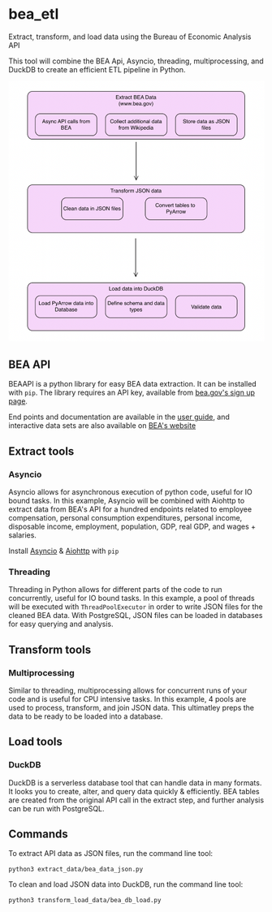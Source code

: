 # bea_etl
Extract, transform, and load data using the Bureau of Economic Analysis API

This tool will combine the BEA Api, Asyncio, threading, multiprocessing, and DuckDB to create an efficient ETL pipeline in Python.

![Alt text](/img/etl_flow.png?raw=true")

## BEA API

BEAAPI is a python library for easy BEA data extraction. It can be installed with `pip`. The library requires an API key, available from [bea.gov's sign up page](https://apps.bea.gov/api/signup/).

End points and documentation are available in the [user guide](https://apps.bea.gov/api/_pdf/bea_web_service_api_user_guide.pdf), and interactive data sets are also available on [BEA's website](https://www.bea.gov/data) 

## Extract tools

### Asyncio

Asyncio allows for asynchronous execution of python code, useful for IO bound tasks. In this example, Asyncio will be combined with Aiohttp to extract data from BEA's API for a hundred endpoints related to employee compensation, personal consumption expenditures, personal income, disposable income, employment, population, GDP, real GDP, and wages + salaries.

Install [Asyncio](https://pypi.org/project/asyncio/) & [Aiohttp](https://pypi.org/project/aiohttp/) with `pip`

### Threading

Threading in Python allows for different parts of the code to run concurrently, useful for IO bound tasks. In this example, a pool of threads will be executed with `ThreadPoolExecutor` in order to write JSON files for the cleaned BEA data. With PostgreSQL, JSON files can be loaded in databases for easy querying and analysis.

## Transform tools

### Multiprocessing

Similar to threading, multiprocessing allows for concurrent runs of your code and is useful for CPU intensive tasks. In this example, 4 pools are used to process, transform, and join JSON data. This ultimatley preps the data to be ready to be loaded into a database.

## Load tools

### DuckDB

DuckDB is a serverless database tool that can handle data in many formats. It looks you to create, alter, and query data quickly & efficiently. BEA tables are created from the original API call in the extract step, and further analysis can be run with PostgreSQL.

## Commands

To extract API data as JSON files, run the command line tool:

    python3 extract_data/bea_data_json.py

To clean and load JSON data into DuckDB, run the command line tool:

    python3 transform_load_data/bea_db_load.py

